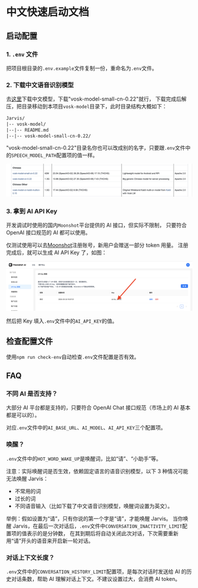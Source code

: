 # 中文快速启动文档

## 启动配置

### 1. `.env` 文件

把项目根目录的`.env.example`文件复制一份，重命名为`.env`文件。

### 2. 下载中文语音识别模型

去[这里](https://alphacephei.com/vosk/models)下载中文模型，下载"vosk-model-small-cn-0.22"就行，
下载完成后解压，把目录移动到本项目`vosk-model`目录下，此时目录结构大概如下：

```
Jarvis/
|-- vosk-model/
|--|-- README.md
|--|-- vosk-model-small-cn-0.22/
```

"vosk-model-small-cn-0.22"目录名你也可以改成别的名字，只要跟`.env`文件中的`SPEECH_MODEL_PATH`配置项的值一样。

![模型选择](https://github.com/yimuc/Jarvis/blob/master/example/model-chinese.png?raw=true)

### 3. 拿到 AI API Key

开发调试时使用的国内`Moonshot`平台提供的 AI 接口，但实际不限制，
只要符合 OpenAI 接口规范的 AI 都可以使用。

仅测试使用可以去[Moonshot](https://platform.moonshot.cn)注册账号，新用户会赠送一部分 token 用量。
注册完成后，就可以生成 AI API Key 了，如图：

![AI API Key](https://github.com/yimuc/Jarvis/blob/master/example/moonshot-api-key.png?raw=true)

然后把 Key 填入`.env`文件中的`AI_API_KEY`的值。

## 检查配置文件

使用`npm run check-env`自动检查`.env`文件配置是否有效。

## FAQ

### 不同 AI 是否支持？

大部分 AI 平台都是支持的，只要符合 OpenAI Chat 接口规范（市场上的 AI 基本都是可以的）。

对应`.env`文件中的`AI_BASE_URL`、`AI_MODEL`、`AI_API_KEY`三个配置项。

### 唤醒？

`.env`文件中的`HOT_WORD_WAKE_UP`是唤醒词，比如“请”、“小助手”等。

注意：实际唤醒词是否生效，依赖固定语言的语音识别模型，以下 3 种情况可能无法唤醒 Jarvis：

- 不常用的词
- 过长的词
- 不同语音输入（比如下载了中文语音识别模型，唤醒词设置为英文）。

举例：假如设置为“请”，只有你说的第一个字是“请”，才能唤醒 Jarvis。
当你唤醒 Jarvis，在最后一次对话后，`.env`文件中`CONVERSATION_INACTIVITY_LIMIT`配置项的值表示的是分钟数，
在其到期后将自动关闭此次对话，下次需要重新用“请”开头的语音来开启新一轮对话。

### 对话上下文长度？

`.env`文件中的`CONVERSATION_HISTORY_LIMIT`配置项，是每次对话时发送给 AI 的历史对话条数，帮助 AI 理解对话上下文。不建议设置过大，会消费 AI token。
